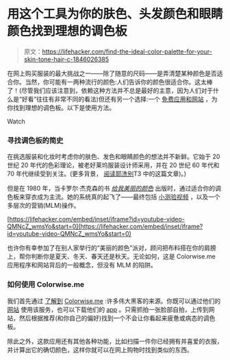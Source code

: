 # 用这个工具为你的肤色、头发颜色和眼睛颜色找到理想的调色板

> 原文：<https://lifehacker.com/find-the-ideal-color-palette-for-your-skin-tone-hair-c-1846026385>

在网上购买服装的最大挑战之一——除了随意的尺码——是弄清楚某种颜色是否适合你。当然，你可能有一两种流行的颜色:人们告诉你的颜色很适合你。这太棒了！(尽管我们应该注意到，依赖这种方法并不总是最好的主意，因为人们对于什么是“好看”往往有非常不同的看法)但还有另一个选择:一个 [免费应用和网站](https://colorwise.me/welcome) ，为你找到理想的调色板。以下是使用方法。

Watch

### 寻找调色板的简史

在挑选服装和化妆时考虑你的肤色、发色和眼睛颜色的想法并不新鲜。它始于 20 世纪 20 年代的色彩理论，被老好莱坞服装设计师采用，并在 20 世纪 60 年代和 70 年代继续受到关注。(更多背景， [阅读耶洗别](https://theattic.jezebel.com/is-she-a-winter-or-a-summer-the-long-fashion-legacy-of-1845708838)T3 中的这篇文章)。)

但是在 1980 年，当卡罗尔·杰克森的书 [*给我美丽的颜色*](https://www.amazon.com/Color-Me-Beautiful-Discover-Fabulous/dp/0345345886?asc_campaign=InlineText&asc_refurl=https://lifehacker.com/find-the-ideal-color-palette-for-your-skin-tone-hair-c-1846026385&asc_source=&tag=kinjalifehackerlink-20) 出版时，通过适合你的调色板来穿衣成为主流。她的系统真的起飞了——最终包括 [小测验](https://www.thaliasource.net/2016/10/29/macys-blog-color-me-beautiful-quiz-whats-your-season)[视频](https://www.youtube.com/watch?v=QMNcZ_wmsYo) ，以及一个多层次的营销(MLM)操作。

 [https://lifehacker.com/embed/inset/iframe?id=youtube-video-QMNcZ_wmsYo&start=0](https://lifehacker.com/embed/inset/iframe?id=youtube-video-QMNcZ_wmsYo&start=0) 

也许你有幸参加了在别人家举行的“美丽的颜色”派对，顾问把布料搭在你的肩膀上，帮你判断你是夏天、冬天、春天还是秋天。无论如何，这是 Colorwise.me 应用程序和网站背后的一般概念，但没有 MLM 的陷阱。

### **如何使用 Colorwise.me**

我们首先通过 [了解到](https://www.recomendo.com/posts/find-your-color-palette) [Colorwise.me](https://colorwise.me/welcome) :许多伟大黑客的来源。你既可以通过他们的 [网站](https://colorwise.me/welcome) 使用该服务，也可以下载他们的 [app](https://colorwise.me/mobile-apps) 。只需抓拍一张脸部自拍，上传到网站，然后根据推荐(和你自己的偏好)找到一个不会让你看起来疲惫或病态的调色板。

除此之外，这款应用还有其他各种功能，比如扫描一件你已经拥有并喜爱的衣服，并计算出它的确切颜色，这样你就可以在网上购物时找到类似的东西。